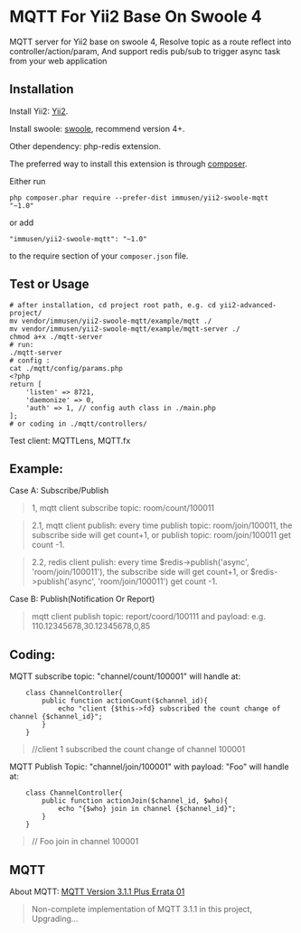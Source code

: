 MQTT For Yii2 Base On Swoole 4
==============================
MQTT server for Yii2 base on swoole 4,  Resolve topic as a route reflect into controller/action/param, And support redis pub/sub to trigger async task from your web application

Installation
------------
Install Yii2: [Yii2](https://www.yiiframework.com).

Install swoole: [swoole](https://www.swoole.com), recommend version 4+.

Other dependency: php-redis extension.

The preferred way to install this extension is through [composer](http://getcomposer.org/download/).

Either run

```
php composer.phar require --prefer-dist immusen/yii2-swoole-mqtt "~1.0"
```

or add

```
"immusen/yii2-swoole-mqtt": "~1.0"
```

to the require section of your `composer.json` file.


Test or Usage
-------------

```
# after installation, cd project root path, e.g. cd yii2-advanced-project/
mv vendor/immusen/yii2-swoole-mqtt/example/mqtt ./
mv vendor/immusen/yii2-swoole-mqtt/example/mqtt-server ./
chmod a+x ./mqtt-server
# run:
./mqtt-server
# config :
cat ./mqtt/config/params.php
<?php
return [
    'listen' => 8721,
    'daemonize' => 0,
    'auth' => 1, // config auth class in ./main.php
];
# or coding in ./mqtt/controllers/
```

Test client: MQTTLens, MQTT.fx

Example:
--------
Case A: Subscribe/Publish

> 1, mqtt client subscribe topic: room/count/100011

> 2.1, mqtt client publish: every time publish topic: room/join/100011, the subscribe side will get count+1, or publish topic: room/join/100011 get count -1.

> 2.2, redis client pulish: every time $redis->publish('async', 'room/join/100011'), the subscribe side will get count+1, or $redis->publish('async', 'room/join/100011') get count -1.

Case B: Publish(Notification Or Report)

> mqtt client publish topic: report/coord/100111 and payload: e.g. 110.12345678,30.12345678,0,85

Coding:
------
MQTT subscribe topic:  "channel/count/100001" will handle at:
``` 
    class ChannelController{
        public function actionCount($channel_id){
            echo "client {$this->fd} subscribed the count change of channel {$channel_id}";
        }
    }
```
> //client 1 subscribed the count change of channel 100001


MQTT Publish Topic:  "channel/join/100001"  with payload: "Foo"  will handle at:
```  
    class ChannelController{
        public function actionJoin($channel_id, $who){
            echo "{$who} join in channel {$channel_id}";
        }
    }
```
> // Foo join in channel 100001

MQTT
----

About MQTT: [MQTT Version 3.1.1 Plus Errata 01](http://docs.oasis-open.org/mqtt/mqtt/v3.1.1/mqtt-v3.1.1.html)

> Non-complete implementation of MQTT 3.1.1 in this project, Upgrading...